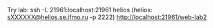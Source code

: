 Try lab:
ssh -L 21961:localhost:21961 helios
(helios: sXXXXXX@helios.se.ifmo.ru -p 2222)
<http://localhost:21961/web-lab2>
